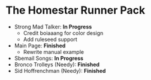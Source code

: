 # The Homestar Runner Pack

* Strong Mad Talker: **In Progress**
  * Credit boiaaang for color design
  * Add ruleseed support
* Main Page: **Finished**
  * Rewrite manual example
* Sbemail Songs: **In Progress**
* Bronco Trolleys (Needy): **Finished**
* Sid Hoffrenchman (Needy): **Finished**
